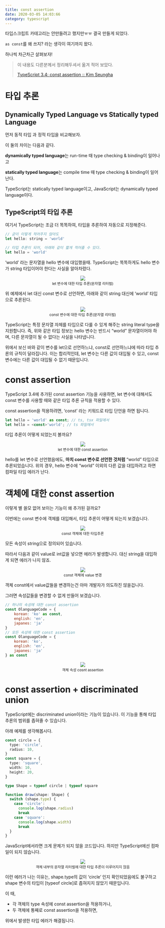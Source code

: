 ```yaml
---
title: const assertion
date: 2020-03-05 14:03:66
category: typescript
---
```


타입스크립트 카테고리는 안만들려고 했지만ㅠㅠ 결국 만들게 되었다.

`as const`를 왜 쓰지? 라는 생각이 여기까지 왔다.

하나씩 차근차근 살펴보자!

> 이 내용도 다른분께서 정리해두셔서 옮겨 적어 보았다.
>
> [TypeScript 3.4: const assertion :: Kim Seungha](https://medium.com/@seungha_kim_IT/typescript-3-4-const-assertion-b50a749dd53b)

# 타입 추론

## Dynamically Typed Language vs Statically typed Language

먼저 동적 타입 과 정적 타입을 비교해보자.

이 둘의 차이는 다음과 같다.

**dynamically typed language**는 run-time 때 type checking & binding이 일어나고

**statically typed language**는 compile time 때 type checking & binding이 일어난다.

TypeScript는 statically typed language이고, JavaScript는 dynamically typed language이다.

## TypeScript의 타입 추론

여기서 TypeScript는 조금 더 똑똑하여, 타입을 추론하여 자동으로 지정해준다.

```js
// 굳이 이렇게 적어주지 않아도
let hello: string = 'world'

// 타입 추론이 되어, 아래와 같이 짧게 적어줄 수 있다.
let hello = 'world'
```

‘world’ 라는 문자열을 hello 변수에 대입했을때. TypeScript는 똑똑하게도 hello 변수가 string 타입이어야 한다는 사실을 알아차렸다.

<div align='center'><img src='./images/type01.png'/></div>

<div align="center"><small>let 변수에 대한 타입 추론(문자열 리터럴)</small></div>

위 예제에서 let 대신 const 변수로 선언하면, 아래와 같이 string 대신에 ‘world’ 타입으로 추론된다.

<div align='center'><img src='./images/type02.png'/></div>

<div align="center"><small>const 변수에 대한 타입 추론(문자열 리터럴)</small></div>

TypeScript는 특정 문자열 자체를 타입으로 다룰 수 있게 해주는 string literal type을 지원합니다. 즉, 위와 같은 타입 정보는 hello 변수는 반드시 “world” 문자열이어야 하며, 다른 문자열이 될 수 없다는 사실을 나타냅니다.

위에서 보신 바와 같이 변수를 let으로 선언하느냐, const로 선언하느냐에 따라 타입 추론의 규칙이 달라집니다. 이는 합리적인데, let 변수는 다른 값이 대입될 수 있고, const 변수에는 다른 값이 대입될 수 없기 때문입니다.

# const assertion

TypeScript 3.4에 추가된 const assertion 기능을 사용하면, let 변수에 대해서도 const 변수를 사용할 때와 같은 타입 추론 규칙을 적용할 수 있다.

const assertion을 적용하려면, ‘const’ 라는 키워드로 타입 단언을 하면 됩니다.

```js
let hello = 'world' as const; // ts, tsx 파일에서
let hello = <const>'world'; // ts 파일에서
```

타입 추론이 어떻게 되었는지 볼까요?

<div align='center'><img src='./images/type03.png'/></div>

<div align="center"><small>let 변수에 대한 const assertion</small></div>

hello를 let 변수로 선언했음에도, **마치 const 변수로 선언한 것처럼** “world” 타입으로 추론되었습니다. 위의 경우, hello 변수에 “world” 이외의 다른 값을 대입하려고 하면 컴파일 타임 에러가 난다.

# 객체에 대한 const assertion

이렇게 별 쓸모 없어 보이는 기능이 왜 추가된 걸까요?

이번에는 const 변수에 객체를 대입해서, 타입 추론이 어떻게 되는지 보겠습니다.

<div align='center'><img src='./images/type04.png'/></div>

<div align="center"><small>const 객체에 대한 타입추론</small></div>

모든 속성이 string으로 정의되어 있습니다.

따라서 다음과 같이 value로 int값을 넣으면 에러가 발생합니다. 대신 string을 대입하게 되면 에러가 나지 않죠.

<div align='center'><img src='./images/type05.png'/></div>

<div align="center"><small>const 객체에 value 변경</small></div>

객체 const에서 value값들을 변경하는건 아마 개발자가 의도하진 않을겁니다.

그러면 속성값들을 변경할 수 없게 만들어 보겠습니다.

```js
// 하나의 속성에 대한 const assertion
const OlanguageCode = {
    korean: 'ko' as const,
    english: 'en',
    japanes: 'ja'
}
// 모든 속성에 대한 const assertion
const OlanguageCode = {
    korean: 'ko',
    english: 'en',
    japanes: 'ja'
} as const
```

<div align='center'><img src='./images/type06.png'/></div>

<div align="center"><small>객체 속성 cosnt assertion</small></div>

# const assertion + discriminated union

TypeScript에는 discriminated union이라는 기능이 있습니다. 이 기능을 통해 타입 추론의 범위를 좁혀줄 수 있습니다.

아래 예제를 생각해봅시다.

```ts
const circle = {
  type: 'circle',
  radius: 10,
}
const square = {
  type: 'square',
  width: 10,
  height: 20,
}

type Shape = typeof circle | typeof square

function draw(shape: Shape) {
  switch (shape.type) {
    case 'circle':
      console.log(shape.radius)
      break
    case 'square':
      console.log(shape.width)
      break
  }
}
```

JavaScript에서라면 크게 문제가 되지 않을 코드입니다. 하지만 TypeScript에선 컴파일이 되지 않습니다.

<div align='center'><img src='./images/type07.png'/></div>

<div align="center"><small>객체 내부의 문자열 리터럴에 대한 타입 추론이 이루어지지 않음</small></div>

이런 에러가 나는 이유는, shape.type의 값이 ‘circle’ 인지 확인되었음에도 불구하고 shape 변수의 타입이 [typeof circle]로 좁혀지지 않았기 때문입니다.

이 때,

- 각 객체의 type 속성에 const assertion을 적용하거나,
- 두 객체에 통째로 const assertion을 적용하면,

위에서 발생한 타입 에러가 해결됩니다.

